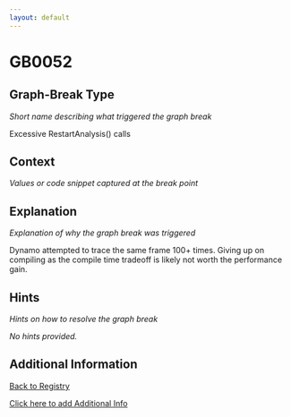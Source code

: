 ```yaml
---
layout: default
---
```

# GB0052

## Graph-Break Type
*Short name describing what triggered the graph break*

Excessive RestartAnalysis() calls

## Context
*Values or code snippet captured at the break point*



## Explanation
*Explanation of why the graph break was triggered*

Dynamo attempted to trace the same frame 100+ times. Giving up on compiling as the compile time tradeoff is likely not worth the performance gain.

## Hints
*Hints on how to resolve the graph break*

*No hints provided.*


## Additional Information

<!-- ADDITIONAL INFORMATION START - Add custom information below this line -->

<!-- ADDITIONAL INFORMATION END -->

[Back to Registry](../index.html)

[Click here to add Additional Info](https://github.com/pytorch-labs/compile-graph-break-site/edit/main/docs/gb/gb0052.md)
